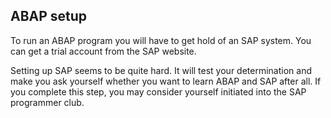 ## ABAP setup

To run an ABAP program you will have to get hold of an SAP system. You can get a trial account from the
SAP website.

Setting up SAP seems to be quite hard. It will test your determination and make you ask yourself whether
you want to learn ABAP and SAP after all. If you complete this step, you may consider yourself initiated
into the SAP programmer club.
